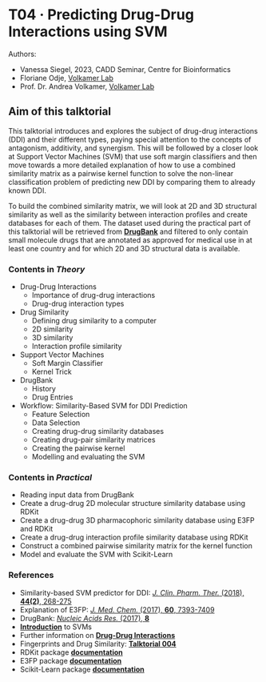 # T04 · Predicting Drug-Drug Interactions using SVM

Authors:

- Vanessa Siegel, 2023, CADD Seminar, Centre for Bioinformatics
- Floriane Odje, [Volkamer Lab](https://volkamerlab.org/)
- Prof. Dr. Andrea Volkamer, [Volkamer Lab](https://volkamerlab.org/)

## Aim of this talktorial

This talktorial introduces and explores the subject of drug-drug interactions (DDI) and their different types, paying special attention to the concepts of antagonism, additivity, and synergism. This will be followed by a closer look at Support Vector Machines (SVM) that use soft margin classifiers and then move towards a more detailed explanation of how to use a combined similarity matrix as a pairwise kernel function to solve the non-linear classification problem of predicting new DDI by comparing them to already known DDI.

To build the combined similarity matrix, we will look at 2D and 3D structural similarity as well as the similarity between interaction profiles and create databases for each of them. The dataset used during the practical part of this talktorial will be retrieved from [__DrugBank__](www.drugbank.ca) and filtered to only contain small molecule drugs that are annotated as approved for medical use in at least one country and for which 2D and 3D structural data is available.

### Contents in *Theory*

-	Drug-Drug Interactions
    - Importance of drug-drug interactions
    - Drug-drug interaction types
-	Drug Similarity
    - Defining drug similarity to a computer
    - 2D similarity
    - 3D similarity
    - Interaction profile similarity
-	Support Vector Machines
    - Soft Margin Classifier
    - Kernel Trick
-	DrugBank
    - History
    - Drug Entries
-	Workflow: Similarity-Based SVM for DDI Prediction
    - Feature Selection
    - Data Selection
    - Creating drug-drug similarity databases
    - Creating drug-pair similarity matrices
    - Creating the pairwise kernel
    - Modelling and evaluating the SVM

### Contents in *Practical*

-	Reading input data from DrugBank
-	Create a drug-drug 2D molecular structure similarity database using RDKit
-	Create a drug-drug 3D pharmacophoric similarity database using E3FP and RDKit
-	Create a drug-drug interaction profile similarity database using RDKit
-	Construct a combined pairwise similarity matrix for the kernel function
-	Model and evaluate the SVM with Scikit-Learn

### References

* Similarity-based SVM predictor for DDI: [*J. Clin. Pharm. Ther.* (2018), __44(2)__, 268-275](https://pubmed.ncbi.nlm.nih.gov/30565313/)
* Explanation of E3FP: [*J. Med. Chem.* (2017), __60__, 7393-7409](https://pubs.acs.org/doi/full/10.1021/acs.jmedchem.7b00696)
* DrugBank: [*Nucleic Acids Res.* (2017), __8__](https://pubmed.ncbi.nlm.nih.gov/29126136/)
* [__Introduction__](https://www.andreaperlato.com/theorypost/introduction-to-support-vector-machine/) to SVMs
* Further information on [__Drug-Drug Interactions__](https://www.drugs.com/drug_interactions.html)
* Fingerprints and Drug Similarity: [__Talktorial 004__](https://github.com/volkamerlab/teachopencadd/blob/master/teachopencadd/talktorials/T004_compound_similarity/talktorial.ipynb)
* RDKit package [__documentation__](https://www.rdkit.org/docs/index.html)
* E3FP package [__documentation__](https://e3fp.readthedocs.io/en/latest/index.html)
* Scikit-Learn package [__documentation__](https://scikit-learn.org/stable/index.html)